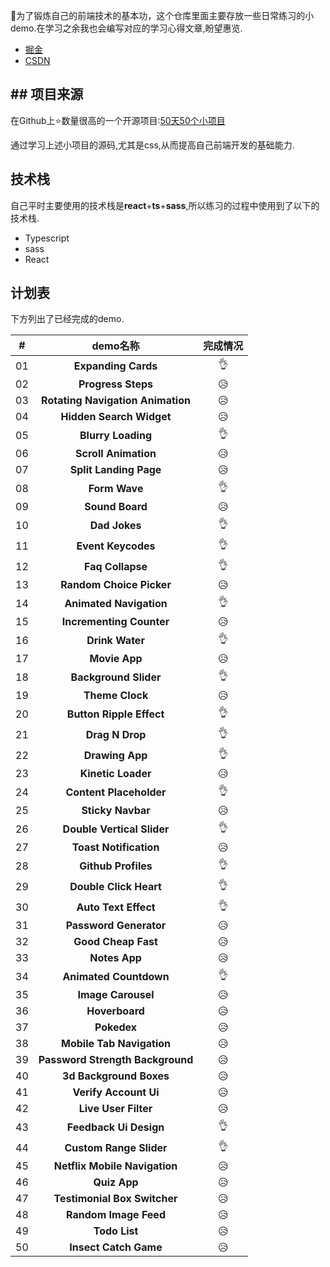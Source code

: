  👀为了锻炼自己的前端技术的基本功，这个仓库里面主要存放一些日常练习的小demo.在学习之余我也会编写对应的学习心得文章,盼望惠览.

- [掘金](https://juejin.cn/user/427081105940919)
- [CSDN](https://blog.csdn.net/weixin_42920294)

## ## 项目来源

在Github上⭐数量很高的一个开源项目:[50天50个小项目](https://github.com/bradtraversy/50projects50days)

通过学习上述小项目的源码,尤其是css,从而提高自己前端开发的基础能力.

## 技术栈

自己平时主要使用的技术栈是**react**+**ts**+**sass**,所以练习的过程中使用到了以下的技术栈.

- Typescript
- sass
- React

## 计划表

下方列出了已经完成的demo.

|  #   |             demo名称              | 完成情况 |
| :--: | :-------------------------------: | :------: |
|  01  |        **Expanding Cards**        |    👌     |
|  02  |        **Progress Steps**         |    😥     |
|  03  | **Rotating Navigation Animation** |    😥     |
|  04  |     **Hidden Search Widget**      |    😥     |
|  05  |        **Blurry Loading**         |    👌     |
|  06  |       **Scroll Animation**        |    😥     |
|  07  |      **Split Landing Page**       |    😥     |
|  08  |           **Form Wave**           |    👌     |
|  09  |          **Sound Board**          |    😥     |
|  10  |           **Dad Jokes**           |     👌     |
|  11  |        **Event Keycodes**         |    👌     |
|  12  |         **Faq Collapse**          |    👌     |
|  13  |     **Random Choice Picker**      |    😥     |
|  14  |      **Animated Navigation**      |    👌     |
|  15  |     **Incrementing Counter**      |    😥     |
|  16  |          **Drink Water**          |    👌     |
|  17  |           **Movie App**           |    😥     |
|  18  |       **Background Slider**       |    👌     |
|  19  |          **Theme Clock**          |    😥     |
|  20  |     **Button Ripple Effect**      |    👌     |
|  21  |          **Drag N Drop**          |    👌     |
|  22  |          **Drawing App**          |    👌     |
|  23  |        **Kinetic Loader**         |    😥     |
|  24  |      **Content Placeholder**      |    👌     |
|  25  |         **Sticky Navbar**         |    😥     |
|  26  |    **Double Vertical Slider**     |    👌     |
|  27  |      **Toast Notification**       |    😥     |
|  28  |        **Github Profiles**        |   👌     |
|  29  |      **Double Click Heart**       |    👌     |
|  30  |       **Auto Text Effect**        |    👌     |
|  31  |      **Password Generator**       |    😥     |
|  32  |        **Good Cheap Fast**        |    😥     |
|  33  |           **Notes App**           |    😥     |
|  34  |      **Animated Countdown**       |    👌     |
|  35  |        **Image Carousel**         |    😥     |
|  36  |          **Hoverboard**           |    😥     |
|  37  |            **Pokedex**            |    😥     |
|  38  |     **Mobile Tab Navigation**     |    😥     |
|  39  | **Password Strength Background**  |    😥     |
|  40  |      **3d Background Boxes**      |    😥     |
|  41  |       **Verify Account Ui**       |    😥     |
|  42  |       **Live User Filter**        |    😥     |
|  43  |      **Feedback Ui Design**       |    👌     |
|  44  |      **Custom Range Slider**      |    👌     |
|  45  |   **Netflix Mobile Navigation**   |    😥     |
|  46  |           **Quiz App**            |    😥     |
|  47  |   **Testimonial Box Switcher**    |    😥     |
|  48  |       **Random Image Feed**       |    😥     |
|  49  |           **Todo List**           |    😥     |
|  50  |       **Insect Catch Game**       |    😥     |
